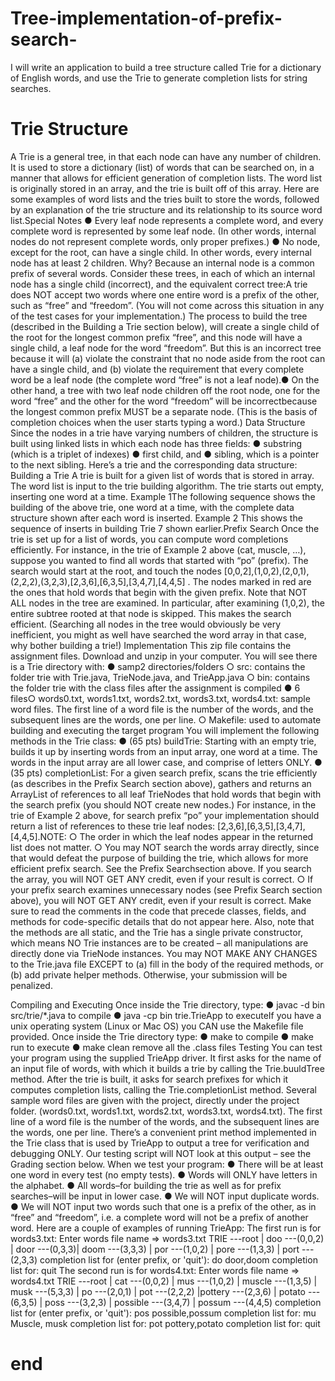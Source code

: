 # Tree-implementation-of-prefix-search-


I will write an application to build a tree structure called Trie for a dictionary of English words,
and use the Trie to generate completion lists for string searches.

# Trie Structure
A Trie is a general tree, in that each node can have any number of children. It is used to store a
dictionary (list) of words that can be searched on,
in a manner that allows for efficient generation of completion lists.
The word list is originally stored in an array, and the trie is built off of this array. Here are some
examples of word lists and the tries built to store the words, followed by an explanation of the
trie structure and its relationship to its source word list.Special Notes
● Every leaf node represents a complete word, and every complete word is represented by
some leaf node. (In other words, internal nodes do not represent complete words, only
proper prefixes.)
● No node, except for the root, can have a single child. In other words, every internal node
has at least 2 children. Why? Because an internal node is a common prefix of several
words. Consider these trees, in each of which an internal node has a single child
(incorrect), and the equivalent correct tree:A trie does NOT accept two words where one entire word is a prefix of the other, such as “free”
and “freedom”.
(You will not come across this situation in any of the test cases for your implementation.)
The process to build the tree (described in the Building a Trie section below), will create a
single child of the root for the longest common prefix “free”, and this node will have a single
child, a leaf node for the word “freedom”. But this is an incorrect tree because it will (a) violate
the constraint that no node aside from the root can have a single child, and (b) violate the
requirement that every complete word be a leaf node (the complete word “free” is not a leaf
node).● On the other hand, a tree with two leaf node children off the root node, one for the word
“free” and the other for the word “freedom” will be incorrectbecause the longest common
prefix MUST be a separate node. (This is the basis of completion choices when the user
starts typing a word.)
Data Structure
Since the nodes in a trie have varying numbers of children, the structure is built using linked lists
in which each node has three fields:
● substring (which is a triplet of indexes)
● first child, and
● sibling, which is a pointer to the next sibling.
Here’s a trie and the corresponding data structure:
Building a Trie
A trie is built for a given list of words that is stored in array. The word list is input to the trie
building algorithm. The trie starts out empty, inserting one word at a time.
Example 1The following sequence shows the building of the above trie, one word at a time, with the
complete data structure shown after each word is inserted.
Example 2
This shows the sequence of inserts in building Trie 7 shown earlier.Prefix Search
Once the trie is set up for a list of words, you can compute word completions efficiently.
For instance, in the trie of Example 2 above (cat, muscle, …), suppose you wanted to find all
words that started with “po” (prefix). The search would start at the root, and touch the nodes
[0,0,2],(1,0,2),(2,0,1),(2,2,2),(3,2,3),[2,3,6],[6,3,5],[3,4,7],[4,4,5] . The nodes marked in red are
the ones that hold words that begin with the given prefix.
Note that NOT ALL nodes in the tree are examined. In particular, after examining (1,0,2), the
entire subtree rooted at that node is skipped. This makes the search efficient. (Searching all
nodes in the tree would obviously be very inefficient, you might as well have searched the word
array in that case, why bother building a trie!)
Implementation
This zip file contains the assignment files. Download and unzip in your computer. You will see
there is a Trie directory with:
● samp2 directories/folders
○ src: contains the folder trie with Trie.java, TrieNode.java, and TrieApp.java
○ bin: contains the folder trie with the class files after the assignment is compiled
● 6 files○ words0.txt, words1.txt, words2.txt, words3.txt, words4.txt: sample word files. The
first line of a word file is the number of the words, and the subsequent lines are
the words, one per line.
○ Makefile: used to automate building and executing the target program
You will implement the following methods in the Trie class:
● (65 pts) buildTrie: Starting with an empty trie, builds it up by inserting words from an
input array, one word at a time. The words in the input array are all lower case, and
comprise of letters ONLY.
● (35 pts) completionList: For a given search prefix, scans the trie efficiently (as describes
in the Prefix Search section above), gathers and returns an ArrayList of references to all
leaf TrieNodes that hold words that begin with the search prefix (you should NOT create
new nodes.) For instance, in the trie of Example 2 above, for search prefix “po” your
implementation should return a list of references to these trie leaf nodes:
[2,3,6],[6,3,5],[3,4,7],[4,4,5].NOTE:
○ The order in which the leaf nodes appear in the returned list does not matter.
○ You may NOT search the words array directly, since that would defeat the
purpose of building the trie, which allows for more efficient prefix search. See the
Prefix Searchsection above. If you search the array, you will NOT GET ANY
credit, even if your result is correct.
○ If your prefix search examines unnecessary nodes (see Prefix Search section
above), you will NOT GET ANY credit, even if your result is correct.
Make sure to read the comments in the code that precede classes, fields, and methods for
code-specific details that do not appear here. Also, note that the methods are all static, and the
Trie has a single private constructor, which means NO Trie instances are to be created – all
manipulations are directly done via TrieNode instances.
You may NOT MAKE ANY CHANGES to the Trie.java file EXCEPT to (a) fill in the body of the
required methods, or (b) add private helper methods. Otherwise, your submission will be
penalized.

Compiling and Executing
Once inside the Trie directory, type:
● javac -d bin src/trie/*.java to compile
● java -cp bin trie.TrieApp to executeIf you have a unix operating system (Linux or Mac OS) you CAN use the Makefile file provided.
Once inside the Trie directory type:
● make to compile
● make run to execute
● make clean remove all the .class files
Testing
You can test your program using the supplied TrieApp driver. It first asks for the name of an
input file of words, with which it builds a trie by calling the Trie.buuldTree method. After the trie is
built, it asks for search prefixes for which it computes completion lists, calling the
Trie.completionList method.
Several sample word files are given with the project, directly under the project folder.
(words0.txt, words1.txt, words2.txt, words3.txt, words4.txt). The first line of a word file is the
number of the words, and the subsequent lines are the words, one per line.
There’s a convenient print method implemented in the Trie class that is used by TrieApp to
output a tree for verification and debugging ONLY. Our testing script will NOT look at this output
– see the Grading section below.
When we test your program:
● There will be at least one word in every test (no empty tests).
● Words will ONLY have letters in the alphabet.
● All words–for building the trie as well as for prefix searches–will be input in lower case.
● We will NOT input duplicate words.
● We will NOT input two words such that one is a prefix of the other, as in “free” and
“freedom”, i.e. a complete word will not be a prefix of another word.
Here are a couple of examples of running TrieApp:
The first run is for words3.txt:
Enter words file name => words3.txt
TRIE
---root
|
doo
---(0,0,2)
|
door
---(0,3,3)|
doom
---(3,3,3)
|
por
---(1,0,2)
|
pore
---(1,3,3)
|
port
---(2,3,3)
completion list for (enter prefix, or 'quit'): do
door,doom
completion list for: quit
The second run is for words4.txt:
Enter words file name => words4.txt
TRIE
---root
|
cat
---(0,0,2)
|
mus
---(1,0,2)
|
muscle
---(1,3,5)
|
musk
---(5,3,3)
|
po
---(2,0,1)
|
pot
---(2,2,2)
|pottery
---(2,3,6)
|
potato
---(6,3,5)
|
poss
---(3,2,3)
|
possible
---(3,4,7)
|
possum
---(4,4,5)
completion list for (enter prefix, or 'quit'): pos
possible,possum
completion list for: mu
Muscle, musk
completion list for: pot
pottery,potato
completion list for: quit


# end

